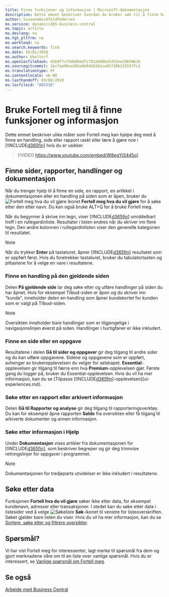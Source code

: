 ```yaml
---
title: Finne funksjoner og informasjon | Microsoft-dokumentasjon
description: Dette emnet beskriver hvordan du bruker søk til å finne handlinger, sider, rapporter, dokumentasjon og data.
author: SusanneWindfeldPedersen
ms.service: dynamics365-business-central
ms.topic: article
ms.devlang: na
ms.tgt_pltfrm: na
ms.workload: na
ms.search.keywords: find
ms.date: 10/01/2018
ms.author: bholtorf
ms.openlocfilehash: d260f7cf5db0bbd7c70320d0bd1d33ee29650616
ms.sourcegitcommit: 1bcfaa99ea302e6b84b8361ca02730b135557fc1
ms.translationtype: HT
ms.contentlocale: nb-NO
ms.lasthandoff: 03/08/2019
ms.locfileid: "803316"
---
```

# <a name="using-tell-me-to-find-features-and-information"></a>Bruke Fortell meg til å finne funksjoner og informasjon  
Dette emnet beskriver ulike måter som Fortell meg kan hjelpe deg med å finne en handling, side eller rapport raskt eller lære å gjøre noe i [!INCLUDE[d365fin](includes/d365fin_md.md)] hvis du er usikker.  

> [!VIDEO https://www.youtube.com/embed/W8egYiS445o]

## <a name="find-pages-reports-actions-and-documentation"></a>Finne sider, rapporter, handlinger og dokumentasjon 
Når du trenger hjelp til å finne en side, en rapport, en artikkel i dokumentasjonen eller en handling på siden som er åpen, bruker du ![Fortell meg hva du vil gjøre](media/ui-search/search.png "Søk etter side eller rapport") ikonet **Fortell meg hva du vil gjøre** for å søke etter den etter navn. Du kan også bruke ALT+Q for å bruke Fortell meg.

Når du begynner å skrive inn tegn, viser [!INCLUDE[d365fin](includes/d365fin_md.md)] umiddelbart treff i en rullegardinliste. Resultater i listen endres når du skriver inn flere tegn. Den andre kolonnen i rullegardinlisten viser den generelle kategorien til resultatet.   

> [!NOTE]  
>   Når du trykker **Enter** på tastaturet, åpner [!INCLUDE[d365fin](includes/d365fin_md.md)] resultatet som er oppført først. Hvis du foretrekker tastaturet, bruker du tabulatortasten og piltastene for å velge en vare i resultatene.

### <a name="find-an-action-on-the-current-page"></a>Finne en handling på den gjeldende siden
Delen **På gjeldende side** lar deg søke etter og utføre handlinger på siden du har åpnet. Hvis for eksempel Tilbud-siden er åpen og du skriver inn "kunde", inneholder delen en handling som åpner kundekortet for kunden som er valgt på Tilbud-siden. 

> [!NOTE]  
>   Oversikten inneholder bare handlinger som er tilgjengelige i navigasjonslinjen øverst på siden. Handlinger i hurtigfaner er ikke inkludert.  

### <a name="find-a-page-or-a-task"></a>Finne en side eller en oppgave
Resultatene i delen **Gå til sider og oppgaver** gir deg tilgang til andre sider og du kan utføre oppgavene. Sidene og oppgavene som er oppført, avhenger av brukeropplevelsen du velger for selskapet. **Essential**-opplevelsen gir tilgang til færre enn hva **Premium**-opplevelsen gjør. Første gang du logger på, bruker du Essential-opplevelsen. Hvis du vil ha mer informasjon, kan du se [Tilpasse [!INCLUDE[d365fin](includes/d365fin_md.md)]-opplevelsen](ui-experiences.md).

### <a name="find-a-report-or-archived-information"></a>Søke etter en rapport eller arkivert informasjon
Delen **Gå til Rapporter og analyse** gir deg tilgang til rapporteringsverktøy. Du kan for eksempel åpne rapporten **Saldo** fra oversikten eller få tilgang til arkiverte dokumenter og annen informasjon.  

### <a name="find-information-in-the-help"></a>Søke etter informasjon i Hjelp
Under **Dokumentasjon** vises artikler fra dokumentasjonen for [!INCLUDE[d365fin](includes/d365fin_md.md)], som beskriver begreper og gir deg trinnvise retningslinjer for oppgaver i programmet.    

> [!NOTE]  
>   Dokumentasjonen for tredjeparts utvidelser er ikke inkludert i resultatene. 

## <a name="searching-for-data"></a>Søke etter data
Funksjonen **Fortell hva du vil gjøre** søker ikke etter data, for eksempel kundenavn, adresser eller transaksjoner. I stedet kan du søke etter data i listesider ved å velge ![Søkeliste](media/ui-search/search-list.png "Søkeliste-ikon") **Søk**-ikonet til venstre for listeoverskriften. Søket gjelder bare listen du viser. Hvis du vil ha mer informasjon, kan du se [Sortere, søke etter og filtrere oversikter](ui-enter-criteria-filters.md).

## <a name="questions"></a>Spørsmål?
Vi har vist Fortell meg for interessenter, lagt merke til spørsmål fra dem og gjort merknadene våre om til en liste over vanlige spørsmål. Hvis du er interessert, se [Vanlige spørsmål om Fortell meg](ui-search-faq.md).

## <a name="see-also"></a>Se også
[Arbeide med Business Central](ui-work-product.md)